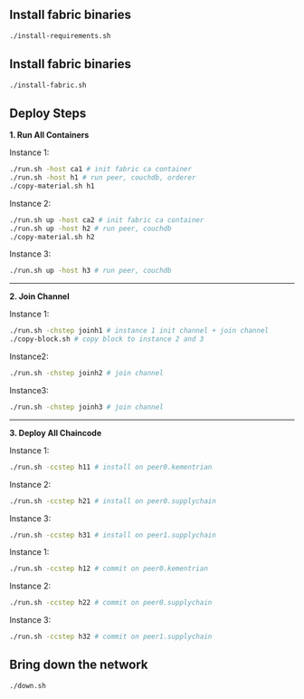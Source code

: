 ## Install fabric binaries

```bash
./install-requirements.sh
```

## Install fabric binaries

```bash
./install-fabric.sh
```

## Deploy Steps

**1. Run All Containers**

Instance 1:

```bash
./run.sh -host ca1 # init fabric ca container
./run.sh -host h1 # run peer, couchdb, orderer
./copy-material.sh h1
```

Instance 2:

```bash
./run.sh up -host ca2 # init fabric ca container
./run.sh up -host h2 # run peer, couchdb
./copy-material.sh h2
```

Instance 3:

```bash
./run.sh up -host h3 # run peer, couchdb
```

---

**2. Join Channel**

Instance 1:

```bash
./run.sh -chstep joinh1 # instance 1 init channel + join channel
./copy-block.sh # copy block to instance 2 and 3
```

Instance2:

```bash
./run.sh -chstep joinh2 # join channel
```

Instance3:

```bash
./run.sh -chstep joinh3 # join channel
```

---

**3. Deploy All Chaincode**

Instance 1:

```bash
./run.sh -ccstep h11 # install on peer0.kementrian
```

Instance 2:

```bash
./run.sh -ccstep h21 # install on peer0.supplychain
```

Instance 3:

```bash
./run.sh -ccstep h31 # install on peer1.supplychain
```

Instance 1:

```bash
./run.sh -ccstep h12 # commit on peer0.kementrian
```

Instance 2:

```bash
./run.sh -ccstep h22 # commit on peer0.supplychain
```

Instance 3:

```bash
./run.sh -ccstep h32 # commit on peer1.supplychain
```

## Bring down the network

```bash
./down.sh
```
